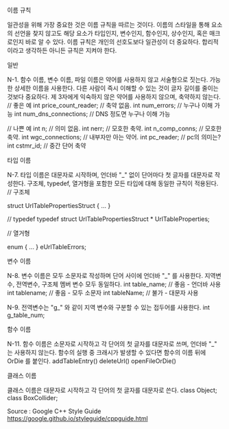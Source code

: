 이름 규칙

일관성을 위해 가장 중요한 것은 이름 규칙을 따르는 것이다. 
이름의 스타일을 통해 요소의 선언을 찾지 않고도 해당 요소가 타입인지, 변수인지, 함수인지, 상수인지, 혹은 매크로인지 바로 알 수 있다. 
이름 규칙은 개인의 선호도보다 일관성이 더 중요하다. 합리적이라고 생각하든 아니든 규칙은 지켜야 한다.
 
일반

N-1. 함수 이름, 변수 이름, 파일 이름은 약어를 사용하지 않고 서술형으로 짓는다.
가능한 상세한 이름을 사용한다. 다른 사람이 즉시 이해할 수 있는 것이 글자 길이를 줄이는 것보다 중요하다. 
제 3자에게 익숙하지 않은 약어를 사용하지 않으며, 축약하지 않는다.
// 좋은 예
int price_count_reader;        // 축약 없음.
int num_errors;                    // 누구나 이해 가능
int num_dns_connections;   // DNS 정도면 누구나 이해 가능
 
// 나쁜 예
int n;                               // 의미 없음.
int nerr;                          // 모호한 축약.
int n_comp_conns;          // 모호한 축약.
int wgc_connections;      // 내부자만 아는 약어.
int pc_reader;                  // pc의 의미는?
int cstmr_id;                    // 중간 단어 축약

타입 이름

N-7. 타입 이름은 대문자로 시작하며, 언더바 "_" 없이 단어마다 첫 글자를 대문자로 작성한다. 
구조체, typedef, 열거형을 포함한 모든 타입에 대해 동일한 규칙이 적용된다. 
// 구조체

struct UrlTablePropertiesStruct { 
  ...
}
 
// typedef
typedef struct UrlTablePropertiesStruct * UrlTableProperties;
 
// 열거형

enum { 
  ...
} eUrlTableErrors;

변수 이름

N-8. 변수 이름은 모두 소문자로 작성하며 단어 사이에 언더바 "_" 를 사용한다. 
지역변수, 전역변수, 구조체 멤버 변수 모두 동일하다.
int table_name;  // 좋음 - 언더바 사용
int tablename;   // 좋음 - 모두 소문자
int tableName;   // 불가 - 대문자 사용
 
N-9. 전역변수는 "g_" 와 같이 지역 변수와 구분할 수 있는 접두어를 사용한다.
int g_table_num; 
 
함수 이름

N-11. 함수 이름은 소문자로 시작하고 각 단어의 첫 글자를 대문자로 쓰며, 언더바 "_" 는 사용하지 않는다.
함수의 실행 중 크래시가 발생할 수 있다면 함수의 이름 뒤에 OrDie 를 붙인다.
addTableEntry()
deleteUrl()
openFileOrDie()
 
클래스 이름

클래스 이름은 대문자로 시작하고 각 단어의 첫 글자를 대문자로 쓴다. 
class Object;
class BoxCollider;


Source : Google C++ Style Guide
https://google.github.io/styleguide/cppguide.html
